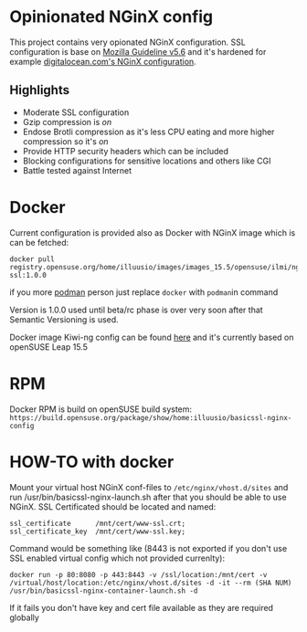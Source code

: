 # Opinionated NGinX config
This project contains very opionated NGinX configuration. SSL configuration is
base on [Mozilla Guideline v5.6](https://ssl-config.mozilla.org) and it's hardened
for example [digitalocean.com's NGinX configuration](https://www.digitalocean.com/community/tools/nginx).

## Highlights

 * Moderate SSL configuration
 * Gzip compression is *on*
 * Endose Brotli compression as it's less CPU eating and more higher compression so it's *on*
 * Provide HTTP security headers which can be included
 * Blocking configurations for sensitive locations and others like CGI
 * Battle tested against Internet

# Docker
Current configuration is provided also as Docker with NGinX image which is can be fetched:

```
docker pull registry.opensuse.org/home/illuusio/images/images_15.5/opensuse/ilmi/nginx-ssl:1.0.0
```

if you more [podman](https://podman.io/) person just replace `docker` with `podman`in command

Version is 1.0.0 used until beta/rc phase is over very soon after that Semantic Versioning is used.

Docker image Kiwi-ng config can
be found [here](https://build.opensuse.org/package/show/home:illuusio:images/nginx-container-kiwi)
and it's currently based on openSUSE Leap 15.5

# RPM
Docker RPM is build on openSUSE build system:
`https://build.opensuse.org/package/show/home:illuusio/basicssl-nginx-config`

# HOW-TO with docker
Mount your virtual host NGinX conf-files to `/etc/nginx/vhost.d/sites` and run /usr/bin/basicssl-nginx-launch.sh
after that you should be able to use NGinX. SSL Certificated should be located and named:

```
ssl_certificate      /mnt/cert/www-ssl.crt;
ssl_certificate_key  /mnt/cert/www-ssl.key;
```

Command would be something like (8443 is not exported if you don't use SSL enabled virtual config which not provided currenlty):

```
docker run -p 80:8080 -p 443:8443 -v /ssl/location:/mnt/cert -v /virtual/host/location:/etc/nginx/vhost.d/sites -d -it --rm (SHA NUM) /usr/bin/basicssl-nginx-container-launch.sh -d
```

If it fails you don't have key and cert file available as they are required globally
